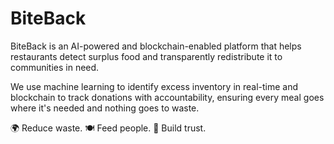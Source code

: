# BiteBack
BiteBack is an AI-powered and blockchain-enabled platform that helps restaurants detect surplus food and transparently redistribute it to communities in need.

We use machine learning to identify excess inventory in real-time and blockchain to track donations with accountability, ensuring every meal goes where it's needed and nothing goes to waste.

🌍 Reduce waste. 🍽️ Feed people. 🔗 Build trust.
